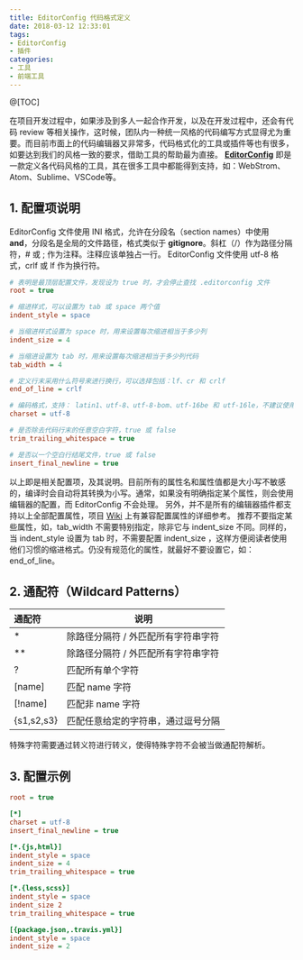 ```yaml
---
title: EditorConfig 代码格式定义
date: 2018-03-12 12:33:01
tags:
- EditorConfig
- 插件
categories:
- 工具
- 前端工具
---
```

@[TOC]

<!-- more -->

在项目开发过程中，如果涉及到多人一起合作开发，以及在开发过程中，还会有代码 review 等相关操作，这时候，团队内一种统一风格的代码编写方式显得尤为重要。而目前市面上的代码编辑器又非常多，代码格式化的工具或插件等也有很多，如要达到我们的风格一致的要求，借助工具的帮助最为直接。
[**EditorConfig**][1] 即是一款定义各代码风格的工具，其在很多工具中都能得到支持，如：WebStrom、Atom、Sublime、VSCode等。

## 1. 配置项说明
EditorConfig 文件使用 INI 格式，允许在分段名（section names）中使用 **and**，分段名是全局的文件路径，格式类似于 **gitignore**。斜杠（/）作为路径分隔符，# 或 ; 作为注释。注释应该单独占一行。
EditorConfig 文件使用 utf-8 格式，crlf 或 lf 作为换行符。
```ini
# 表明是最顶层配置文件，发现设为 true 时，才会停止查找 .editorconfig 文件
root = true

# 缩进样式，可以设置为 tab 或 space 两个值
indent_style = space

# 当缩进样式设置为 space 时，用来设置每次缩进相当于多少列
indent_size = 4

# 当缩进设置为 tab 时，用来设置每次缩进相当于多少列代码
tab_width = 4

# 定义行末采用什么符号来进行换行，可以选择包括：lf、cr 和 crlf
end_of_line = crlf

# 编码格式，支持： latin1、utf-8、utf-8-bom、utf-16be 和 utf-16le，不建议使用 utf-8-bom
charset = utf-8

# 是否除去代码行末的任意空白字符，true 或 false
trim_trailing_whitespace = true

# 是否以一个空白行结尾文件，true 或 false
insert_final_newline = true
```
以上即是相关配置项，及其说明。目前所有的属性名和属性值都是大小写不敏感的，编译时会自动将其转换为小写。通常，如果没有明确指定某个属性，则会使用编辑器的配置，而 EditorConfig 不会处理。
另外，并不是所有的编辑器插件都支持以上全部配置属性，项目 [Wiki][2] 上有兼容配置属性的详细参考。
推荐不要指定某些属性，如，tab_width 不需要特别指定，除非它与 indent_size 不同。同样的，当 indent_style 设置为 tab 时，不需要配置 indent_size ，这样方便阅读者使用他们习惯的缩进格式。仍没有规范化的属性，就最好不要设置它，如：end_of_line。

## 2. 通配符（Wildcard Patterns）
| 通配符     | 说明                                |
|:-----------|-------------------------------------|
| *          | 除路径分隔符 / 外匹配所有字符串字符 |
| **         | 除路径分隔符 / 外匹配所有字符串字符 |
| ?          | 匹配所有单个字符                    |
| [name]     | 匹配 name 字符                      |
| [!name]    | 匹配非 name 字符                    |
| {s1,s2,s3} | 匹配任意给定的字符串，通过逗号分隔  |
特殊字符需要通过转义符进行转义，使得特殊字符不会被当做通配符解析。

## 3. 配置示例
```ini
root = true

[*]
charset = utf-8
insert_final_newline = true

[*.{js,html}]
indent_style = space
indent_size = 4
trim_trailing_whitespace = true

[*.{less,scss}]
indent_style = space
indent_size 2
trim_trailing_whitespace = true

[{package.json,.travis.yml}]
indent_style = space
indent_size = 2
```

[1]: https://github.com/editorconfig
[2]: https://github.com/editorconfig/editorconfig/wiki/EditorConfig-Properties
